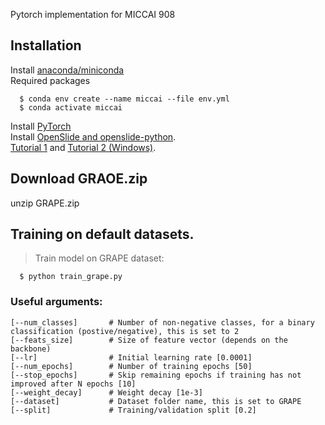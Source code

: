 Pytorch implementation for MICCAI 908

## Installation
Install [anaconda/miniconda](https://docs.conda.io/en/latest/miniconda.html)  
Required packages
```
  $ conda env create --name miccai --file env.yml
  $ conda activate miccai
```
Install [PyTorch](https://pytorch.org/get-started/locally/)  
Install [OpenSlide and openslide-python](https://pypi.org/project/openslide-python/).  
[Tutorial 1](https://openslide.org/) and [Tutorial 2 (Windows)](https://www.youtube.com/watch?v=0i75hfLlPsw).  

## Download GRAOE.zip
unzip GRAPE.zip

## Training on default datasets.
>Train model on GRAPE dataset:
```
  $ python train_grape.py
```

### Useful arguments:
```
[--num_classes]       # Number of non-negative classes, for a binary classification (postive/negative), this is set to 2
[--feats_size]        # Size of feature vector (depends on the backbone)
[--lr]                # Initial learning rate [0.0001]
[--num_epochs]        # Number of training epochs [50]
[--stop_epochs]       # Skip remaining epochs if training has not improved after N epochs [10]
[--weight_decay]      # Weight decay [1e-3]
[--dataset]           # Dataset folder name, this is set to GRAPE
[--split]             # Training/validation split [0.2]
```
